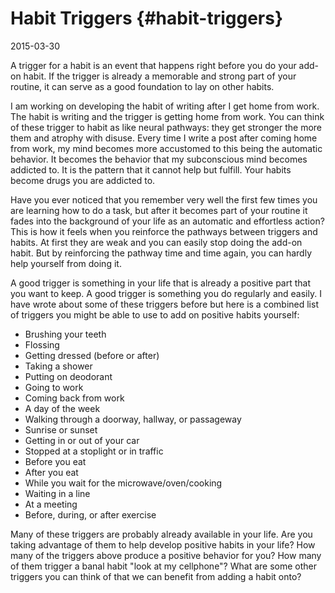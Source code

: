 # Habit Triggers {#habit-triggers}

2015-03-30

A trigger for a habit is an event that happens right before you do
your add-on habit. If the trigger is already a memorable and strong
part of your routine, it can serve as a good foundation to lay on
other habits.

I am working on developing the habit of writing after I get home from
work. The habit is writing and the trigger is getting home from
work. You can think of these trigger to habit as like neural pathways:
they get stronger the more them and atrophy with disuse. Every time I
write a post after coming home from work, my mind becomes more
accustomed to this being the automatic behavior. It becomes the
behavior that my subconscious mind becomes addicted to. It is the
pattern that it cannot help but fulfill. Your habits become drugs you
are addicted to.

Have you ever noticed that you remember very well the first few times
you are learning how to do a task, but after it becomes part of your
routine it fades into the background of your life as an automatic and
effortless action? This is how it feels when you reinforce the
pathways between triggers and habits. At first they are weak and you
can easily stop doing the add-on habit. But by reinforcing the pathway
time and time again, you can hardly help yourself from doing it.

A good trigger is something in your life that is already a positive
part that you want to keep. A good trigger is something you do
regularly and easily. I have wrote about some of these triggers before
but here is a combined list of triggers you might be able to use to
add on positive habits yourself:

* Brushing your teeth
* Flossing
* Getting dressed (before or after)
* Taking a shower
* Putting on deodorant
* Going to work
* Coming back from work
* A day of the week
* Walking through a doorway, hallway, or passageway
* Sunrise or sunset
* Getting in or out of your car
* Stopped at a stoplight or in traffic
* Before you eat
* After you eat
* While you wait for the microwave/oven/cooking
* Waiting in a line
* At a meeting
* Before, during, or after exercise

Many of these triggers are probably already available in your
life. Are you taking advantage of them to help develop positive habits
in your life? How many of the triggers above produce a positive
behavior for you? How many of them trigger a banal habit "look
at my cellphone"? What are some other triggers you can think of that
we can benefit from adding a habit onto?

